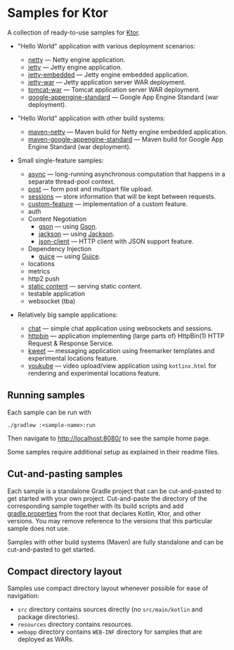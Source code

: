# Samples for Ktor

A collection of ready-to-use samples for [Ktor](http://ktor.io).

* "Hello World" application with various deployment scenarios:
  * [netty](deployment/netty/README.md) &mdash; Netty engine application.
  * [jetty](deployment/jetty/README.md) &mdash; Jetty engine application.
  * [jetty-embedded](deployment/jetty-embedded/README.md) &mdash; Jetty engine embedded application.
  * [jetty-war](deployment/jetty-war/README.md) &mdash; Jetty application server WAR deployment.
  * [tomcat-war](deployment/tomcat-war/README.md) &mdash; Tomcat application server WAR deployment.
  * [google-appengine-standard](deployment/google-appengine-standard/README.md) &mdash; Google App Engine Standard (war deployment).

* "Hello World" application with other build systems:
  * [maven-netty](other/maven-netty/README.md) &mdash; Maven build for Netty engine embedded application. 
  * [maven-google-appengine-standard](other/maven-google-appengine-standard/README.md) &mdash; Maven build for Google App Engine Standard (war deployment).  
  
* Small single-feature samples:
  * [async](feature/async/README.md) &mdash; long-running asynchronous computation that happens in a separate thread-pool context.
  * [post](feature/post/README.md) &mdash; form post and multipart file upload.
  * [sessions](feature/sessions/README.md) &mdash; store information that will be kept between requests. 
  * [custom-feature](feature/custom-feature/README.md) &mdash; implementation of a custom feature.
  * auth
  * Content Negotiation
    * [gson](feature/gson/README.md) &mdash; using [Gson](https://github.com/google/gson).
    * [jackson](feature/jackson/README.md) &mdash; using [Jackson](https://github.com/FasterXML/jackson).
    * [json-client](feature/json-client/README.md) &mdash; HTTP client with JSON support feature. 
  * Dependency Injection
    * [guice](feature/guice/README.md) &mdash; using [Guice](https://github.com/google/guice).
  * locations
  * metrics
  * http2 push
  * [static content](feature/static-content/README.md) &mdash; serving static content.
  * testable application
  * websocket (tba)
 
* Relatively big sample applications:
  * [chat](app/chat/README.md) &mdash; simple chat application using websockets and sessions.
  * [httpbin](app/httpbin/README.md) &mdash; application implementing (large parts of) HttpBin(1) HTTP Request & Response Service.
  * [kweet](app/kweet/README.md) &mdash; messaging application using freemarker templates and experimental locations feature. 
  * [youkube](app/youkube/README.md) &mdash; video upload/view application using `kotlinx.html` for rendering and experimental locations feature.
   
## Running samples

Each sample can be run with 

```
./gradlew :<sample-name>:run
```

Then navigate to [http://localhost:8080/](http://localhost:8080/) to see the sample home page.  
 
Some samples require additional setup as explained in their readme files.
   
## Cut-and-pasting samples

Each sample is a standalone Gradle project that can be cut-and-pasted to get started with your own project. 
Cut-and-paste the directory of the corresponding sample together with 
its build scripts and add [gradle.properties](gradle.properties) from the root
that declares Kotlin, Ktor, and other versions. You may remove reference to the versions that
this particular sample does not use.

Samples with other build systems (Maven) are fully standalone and can be cut-and-pasted to get started.

## Compact directory layout

Samples use compact directory layout whenever possible for ease of navigation:

* `src` directory contains sources directly (no `src/main/kotlin` and package directories).
* `resources` directory contains resources.
* `webapp` directory contains `WEB-INF` directory for samples that are deployed as WARs.